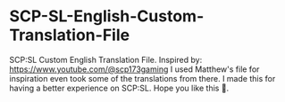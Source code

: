 # SCP-SL-English-Custom-Translation-File
SCP:SL Custom English Translation File. Inspired by: https://www.youtube.com/@scp173gaming
I used Matthew's file for inspiration even took some of the translations from there.
I made this for having a better experience on SCP:SL.
Hope you like this 🙂.
